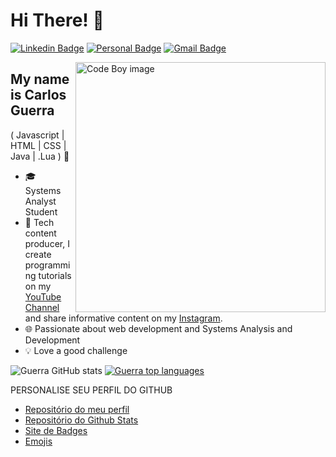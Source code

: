 
<h1>Hi There! 👋</h1>

[![Linkedin Badge](https://img.shields.io/badge/-LinkedIn-6633cc?style=flat-square&logo=Linkedin&logoColor=white&link=https://www.linkedin.com/in/carlos-guerra-4aa82714a/)](https://www.linkedin.com/in/carlos-guerra-4aa82714a/)
[![Personal Badge](https://img.shields.io/badge/-Website-6633cc?style=flat-square&logo=Me&logoColor=white&link=https://www.carlosguerra.dev/)](https://carlosguerra.dev/)
[![Gmail Badge](https://img.shields.io/badge/-carlosguerradevofc@gmail.com-6633cc?style=flat-square&logo=Gmail&logoColor=white&link=mailto:carlosguerradevofc@gmail.com)](mailto:carlosguerradevofc@gmail.com)

<img align="right" alt="Code Boy image" src="https://www.carlosguerra.dev/images/header.png"  width="400px"/>

## My name is Carlos Guerra
(<!-- React JS | Next JS | Angular  |  --> Javascript | HTML | CSS <!-- | Typescript --> | Java | .Lua ) 🚀
<!-- - 👩‍💻 Software Enginner @[Itaú](https://www.itau.com.br/) -->
- 🎓 Systems Analyst Student
- 🎥 Tech content producer, I create programming tutorials on my [YouTube Channel](https://www.youtube.com/@carlosguerradev) and share informative content on my [Instagram](https://www.instagram.com/carlosguerra_ofc/).
- 🌐 Passionate about web development and Systems Analysis and Development
- 💡 Love a good challenge

<div align="left">

![Guerra GitHub stats](https://github-readme-stats.vercel.app/api?username=carlosguerradev&show_icons=true&theme=transparent)
[![Guerra top languages](https://github-readme-stats.vercel.app/api/top-langs/?username=carlosguerradev&theme=blue-whit)](https://github.com/anuraghazra/github-readme-stats)
  
 </div>

 PERSONALISE SEU PERFIL DO GITHUB
- [Repositório do meu perfil](https://github.com/carlosguerradev/carlosguerradev)<BR/>
- [Repositório do Github Stats](https://github.com/anuraghazra/github-readme-stats)<BR/>
- [Site de Badges](https://dev.to/envoy_/150-badges-for-github-pnk)<BR/>
- [Emojis](https://emojipedia.org/)

